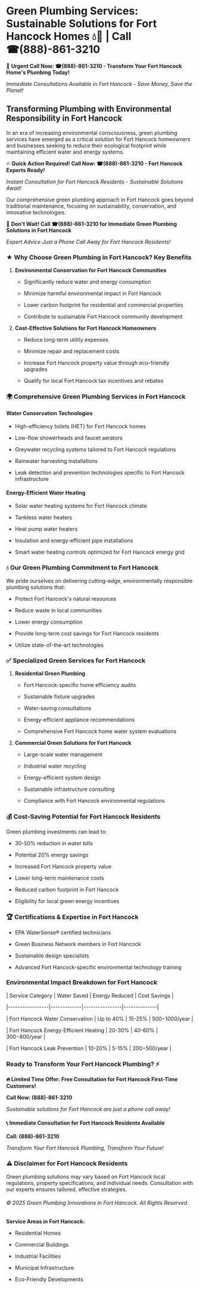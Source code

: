 # Green Plumbing Services: Sustainable Solutions for Fort Hancock Homes 💧🌿 | Call ☎(888)-861-3210

🚨 **Urgent Call Now: ☎(888)-861-3210 - Transform Your Fort Hancock Home's Plumbing Today!**
*Immediate Consultations Available in Fort Hancock - Save Money, Save the Planet!*

## Transforming Plumbing with Environmental Responsibility in Fort Hancock

In an era of increasing environmental consciousness, green plumbing services have emerged as a critical solution for Fort Hancock homeowners and businesses seeking to reduce their ecological footprint while maintaining efficient water and energy systems. 

🔥 **Quick Action Required! Call Now: ☎(888)-861-3210 - Fort Hancock Experts Ready!**
*Instant Consultation for Fort Hancock Residents - Sustainable Solutions Await!*

Our comprehensive green plumbing approach in Fort Hancock goes beyond traditional maintenance, focusing on sustainability, conservation, and innovative technologies.

🚨 **Don't Wait! Call ☎(888)-861-3210 for Immediate Green Plumbing Solutions in Fort Hancock**
*Expert Advice Just a Phone Call Away for Fort Hancock Residents!*

### ★ Why Choose Green Plumbing in Fort Hancock? Key Benefits

1. **Environmental Conservation for Fort Hancock Communities** 
   - Significantly reduce water and energy consumption
   - Minimize harmful environmental impact in Fort Hancock
   - Lower carbon footprint for residential and commercial properties
   - Contribute to sustainable Fort Hancock community development

2. **Cost-Effective Solutions for Fort Hancock Homeowners** 
   - Reduce long-term utility expenses
   - Minimize repair and replacement costs
   - Increase Fort Hancock property value through eco-friendly upgrades
   - Qualify for local Fort Hancock tax incentives and rebates

### 🌍 Comprehensive Green Plumbing Services in Fort Hancock

#### Water Conservation Technologies
- High-efficiency toilets (HET) for Fort Hancock homes
- Low-flow showerheads and faucet aerators
- Greywater recycling systems tailored to Fort Hancock regulations
- Rainwater harvesting installations
- Leak detection and prevention technologies specific to Fort Hancock infrastructure

#### Energy-Efficient Water Heating
- Solar water heating systems for Fort Hancock climate
- Tankless water heaters
- Heat pump water heaters
- Insulation and energy-efficient pipe installations
- Smart water heating controls optimized for Fort Hancock energy grid

### 💧 Our Green Plumbing Commitment to Fort Hancock

We pride ourselves on delivering cutting-edge, environmentally responsible plumbing solutions that:
- Protect Fort Hancock's natural resources
- Reduce waste in local communities
- Lower energy consumption
- Provide long-term cost savings for Fort Hancock residents
- Utilize state-of-the-art technologies

### ✅ Specialized Green Services for Fort Hancock

1. **Residential Green Plumbing**
   - Fort Hancock-specific home efficiency audits
   - Sustainable fixture upgrades
   - Water-saving consultations
   - Energy-efficient appliance recommendations
   - Comprehensive Fort Hancock home water system evaluations

2. **Commercial Green Solutions for Fort Hancock**
   - Large-scale water management
   - Industrial water recycling
   - Energy-efficient system design
   - Sustainable infrastructure consulting
   - Compliance with Fort Hancock environmental regulations

### 💰 Cost-Saving Potential for Fort Hancock Residents

Green plumbing investments can lead to:
- 30-50% reduction in water bills
- Potential 20% energy savings
- Increased Fort Hancock property value
- Lower long-term maintenance costs
- Reduced carbon footprint in Fort Hancock
- Eligibility for local green energy incentives

### 🏆 Certifications & Expertise in Fort Hancock

- EPA WaterSense® certified technicians
- Green Business Network members in Fort Hancock
- Sustainable design specialists
- Advanced Fort Hancock-specific environmental technology training

### Environmental Impact Breakdown for Fort Hancock

| Service Category | Water Saved | Energy Reduced | Cost Savings |
|-----------------|-------------|----------------|--------------|
| Fort Hancock Water Conservation | Up to 40% | 15-25% | $500-$1000/year |
| Fort Hancock Energy-Efficient Heating | 20-30% | 40-60% | $300-$800/year |
| Fort Hancock Leak Prevention | 10-20% | 5-15% | $200-$500/year |

### Ready to Transform Your Fort Hancock Plumbing? ⚡

**🔥 Limited Time Offer: Free Consultation for Fort Hancock First-Time Customers!**

**Call Now: (888)-861-3210**
*Sustainable solutions for Fort Hancock are just a phone call away!*

#### 📞 Immediate Consultation for Fort Hancock Residents Available

**Call: (888)-861-3210**
*Transform Your Fort Hancock Plumbing, Transform Your Future!*

### ⚠️ Disclaimer for Fort Hancock Residents

Green plumbing solutions may vary based on Fort Hancock local regulations, property specifications, and individual needs. Consultation with our experts ensures tailored, effective strategies.

###### © 2025 Green Plumbing Innovations in Fort Hancock. All Rights Reserved.

**Service Areas in Fort Hancock:** 
- Residential Homes
- Commercial Buildings
- Industrial Facilities
- Municipal Infrastructure
- Eco-Friendly Developments